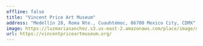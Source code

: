 ```yaml
---
offline: false
title: "Vincent Price Art Museum"
address: "Medellín 28, Roma Nte., Cuauhtémoc, 06700 Mexico City, CDMX"
image: https://luzmariasanchez.s3.us-east-2.amazonaws.com/place/image/original/secondary-image-1.jpg
url: https://vincentpriceartmuseum.org/
---
```


